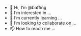 - 👋 Hi, I’m @baffing
- 👀 I’m interested in ...
- 🌱 I’m currently learning ...
- 💞️ I’m looking to collaborate on ...
- 📫 How to reach me ...

<!---
baffing/baffing is a ✨ special ✨ repository because its `README.md` (this file) appears on your GitHub profile.
You can click the Preview link to take a look at your changes.
--->
